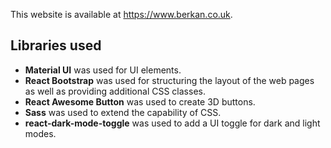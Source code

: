 This website is available at https://www.berkan.co.uk.

## Libraries used
	
* **Material UI** was used for UI elements.
* **React Bootstrap** was used for structuring the layout of the web pages as well as providing additional CSS classes.
* **React Awesome Button** was used to create 3D buttons.
* **Sass** was used to extend the capability of CSS.
* **react-dark-mode-toggle** was used to add a UI toggle for dark and light modes.